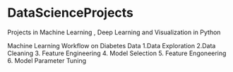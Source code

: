 # DataScienceProjects
Projects in Machine Learning , Deep Learning and Visualization in Python

Machine Learning Workflow on Diabetes Data
1.Data Exploration
2.Data Cleaning
3. Feature Engineering
4. Model Selection
5. Feature Engoneering
6. Model Parameter Tuning
